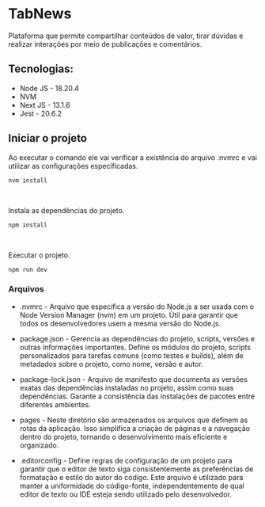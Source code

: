 # TabNews

Plataforma que permite compartilhar conteúdos de valor, tirar dúvidas e realizar interações por meio de publicações e comentários.

## Tecnologias:

- Node JS - 18.20.4
- NVM
- Next JS - 13.1.6
- Jest - 20.6.2

## Iniciar o projeto

Ao executar o comando ele vai verificar a existência do arquivo .nvmrc e vai utilizar as configurações especificadas.

```
nvm install
```

<br>

Instala as dependências do projeto.

```
npm install
```

<br>

Executar o projeto.

```
npm run dev
```

### Arquivos

- .nvmrc - Arquivo que especifica a versão do Node.js a ser usada com o Node Version Manager (nvm) em um projeto. Útil para garantir que todos os desenvolvedores usem a mesma versão do Node.js.

- package.json - Gerencia as dependências do projeto, scripts, versões e outras informações importantes. Define os módulos do projeto, scripts personalizados para tarefas comuns (como testes e builds), além de metadados sobre o projeto, como nome, versão e autor.

- package-lock.json - Arquivo de manifesto que documenta as versões exatas das dependências instaladas no projeto, assim como suas dependências. Garante a consistência das instalações de pacotes entre diferentes ambientes.

- pages - Neste diretório são armazenados os arquivos que definem as rotas da aplicação. Isso simplifica a criação de páginas e a navegação dentro do projeto, tornando o desenvolvimento mais eficiente e organizado.

- .editorconfig - Define regras de configuração de um projeto para garantir que o editor de texto siga consistentemente as preferências de formatação e estilo do autor do código. Este arquivo é utilizado para manter a uniformidade do código-fonte, independentemente de qual editor de texto ou IDE esteja sendo utilizado pelo desenvolvedor.
